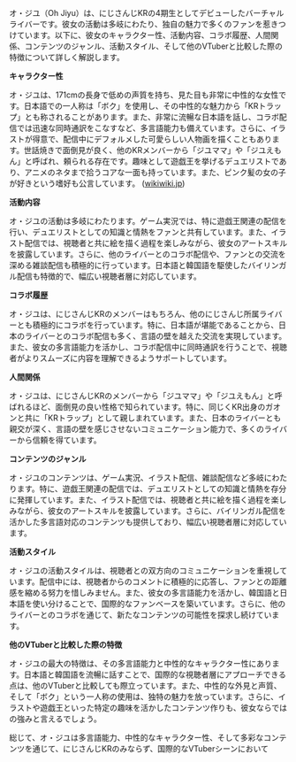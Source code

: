 オ・ジユ（Oh Jiyu）は、にじさんじKRの4期生としてデビューしたバーチャルライバーです。彼女の活動は多岐にわたり、独自の魅力で多くのファンを惹きつけています。以下に、彼女のキャラクター性、活動内容、コラボ履歴、人間関係、コンテンツのジャンル、活動スタイル、そして他のVTuberと比較した際の特徴について詳しく解説します。

**キャラクター性**

オ・ジユは、171cmの長身で低めの声質を持ち、見た目も非常に中性的な女性です。日本語での一人称は「ボク」を使用し、その中性的な魅力から「KRトラップ」とも称されることがあります。また、非常に流暢な日本語を話し、コラボ配信では迅速な同時通訳をこなすなど、多言語能力も備えています。さらに、イラストが得意で、配信中にデフォルメした可愛らしい人物画を描くこともあります。世話焼きで面倒見が良く、他のKRメンバーから「ジユママ」や「ジユえもん」と呼ばれ、頼られる存在です。趣味として遊戯王を挙げるデュエリストであり、アニメのネタまで拾うコアな一面も持っています。また、ピンク髪の女の子が好きという嗜好も公言しています。 ([wikiwiki.jp](https://wikiwiki.jp/nijisanji/%E3%82%AA%E3%83%BB%E3%82%B8%E3%83%A6?utm_source=openai))

**活動内容**

オ・ジユの活動は多岐にわたります。ゲーム実況では、特に遊戯王関連の配信を行い、デュエリストとしての知識と情熱をファンと共有しています。また、イラスト配信では、視聴者と共に絵を描く過程を楽しみながら、彼女のアートスキルを披露しています。さらに、他のライバーとのコラボ配信や、ファンとの交流を深める雑談配信も積極的に行っています。日本語と韓国語を駆使したバイリンガル配信も特徴的で、幅広い視聴者層に対応しています。

**コラボ履歴**

オ・ジユは、にじさんじKRのメンバーはもちろん、他のにじさんじ所属ライバーとも積極的にコラボを行っています。特に、日本語が堪能であることから、日本のライバーとのコラボ配信も多く、言語の壁を越えた交流を実現しています。また、彼女の多言語能力を活かし、コラボ配信中に同時通訳を行うことで、視聴者がよりスムーズに内容を理解できるようサポートしています。

**人間関係**

オ・ジユは、にじさんじKRのメンバーから「ジユママ」や「ジユえもん」と呼ばれるほど、面倒見の良い性格で知られています。特に、同じくKR出身のガオンと共に「KRトラップ」として親しまれています。また、日本のライバーとも親交が深く、言語の壁を感じさせないコミュニケーション能力で、多くのライバーから信頼を得ています。

**コンテンツのジャンル**

オ・ジユのコンテンツは、ゲーム実況、イラスト配信、雑談配信など多岐にわたります。特に、遊戯王関連の配信では、デュエリストとしての知識と情熱を存分に発揮しています。また、イラスト配信では、視聴者と共に絵を描く過程を楽しみながら、彼女のアートスキルを披露しています。さらに、バイリンガル配信を活かした多言語対応のコンテンツも提供しており、幅広い視聴者層に対応しています。

**活動スタイル**

オ・ジユの活動スタイルは、視聴者との双方向のコミュニケーションを重視しています。配信中には、視聴者からのコメントに積極的に応答し、ファンとの距離感を縮める努力を惜しみません。また、彼女の多言語能力を活かし、韓国語と日本語を使い分けることで、国際的なファンベースを築いています。さらに、他のライバーとのコラボを通じて、新たなコンテンツの可能性を探求し続けています。

**他のVTuberと比較した際の特徴**

オ・ジユの最大の特徴は、その多言語能力と中性的なキャラクター性にあります。日本語と韓国語を流暢に話すことで、国際的な視聴者層にアプローチできる点は、他のVTuberと比較しても際立っています。また、中性的な外見と声質、そして「ボク」という一人称の使用は、独特の魅力を放っています。さらに、イラストや遊戯王といった特定の趣味を活かしたコンテンツ作りも、彼女ならではの強みと言えるでしょう。

総じて、オ・ジユは多言語能力、中性的なキャラクター性、そして多彩なコンテンツを通じて、にじさんじKRのみならず、国際的なVTuberシーンにおいて 